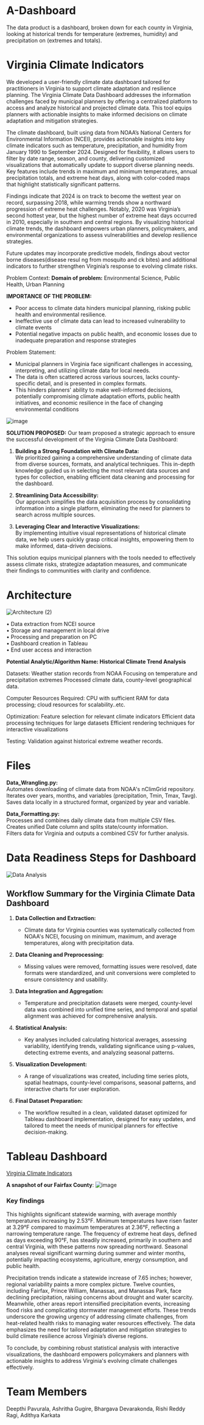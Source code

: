 # A-Dashboard
The data product is a dashboard, broken down for each  county in Virginia, looking at historical trends for temperature (extremes, humidity) and precipitation on (extremes and totals).

# Virginia Climate Indicators

We developed a user-friendly climate data dashboard tailored for practitioners in Virginia to support climate adaptation and resilience planning. The Virginia Climate Data Dashboard addresses the information challenges faced by municipal planners by offering a centralized platform to access and analyze historical and projected climate data. This tool equips planners with actionable insights to make informed decisions on climate adaptation and mitigation strategies.

The climate dashboard, built using data from NOAA’s National Centers for Environmental Information (NCEI), provides actionable insights into key climate indicators such as temperature, precipitation, and humidity from January 1990 to September 2024. Designed for flexibility, it allows users to filter by date range, season, and county, delivering customized visualizations that automatically update to support diverse planning needs. Key features include trends in maximum and minimum temperatures, annual precipitation totals, and extreme heat days, along with color-coded maps that highlight statistically significant patterns. 

Findings indicate that 2024 is on track to become the wettest year on record, surpassing 2018, while warming trends show a northward progression of extreme heat challenges. Notably, 2020 was Virginia’s second hottest year, but the highest number of extreme heat days occurred in 2010, especially in southern and central regions. By visualizing historical climate trends, the dashboard empowers urban planners, policymakers, and environmental organizations to assess vulnerabilities and develop resilience strategies. 

Future updates may incorporate predictive models, findings about vector borne diseases(disease resul ng from mosquito and ck bites) and additional indicators to further strengthen Virginia’s response to evolving climate risks.


Problem Context:
**Domain of problem:** Environmental Science, Public Health, Urban Planning

**IMPORTANCE OF THE PROBLEM:**
- Poor access to climate data hinders municipal planning, risking public health and environmental resilience.
- Ineffective use of climate data can lead to increased vulnerability to climate events
- Potential negative impacts on public health, and economic losses due to inadequate preparation and response strategies

Problem Statement: 
- Municipal planners in Virginia face significant challenges in accessing, interpreting, and utilizing climate data for local needs. 
- The data is often scattered across various sources, lacks county-specific detail, and is presented in complex formats. 
- This hinders planners' ability to make well-informed decisions, potentially compromising climate adaptation efforts, public health initiatives, and economic resilience in the face of changing environmental conditions

![image](https://github.com/user-attachments/assets/7e1fb013-7c5e-422d-a2be-4441b26cca27)  

  
**SOLUTION PROPOSED:**
Our team proposed a strategic approach to ensure the successful development of the Virginia Climate Data Dashboard:  

1. **Building a Strong Foundation with Climate Data:**  
   We prioritized gaining a comprehensive understanding of climate data from diverse sources, formats, and analytical techniques. This in-depth knowledge guided us in selecting the most relevant data sources and types for collection, enabling efficient data cleaning and processing for the dashboard.  

2. **Streamlining Data Accessibility:**  
   Our approach simplifies the data acquisition process by consolidating information into a single platform, eliminating the need for planners to search across multiple sources.  

3. **Leveraging Clear and Interactive Visualizations:**  
   By implementing intuitive visual representations of historical climate data, we help users quickly grasp critical insights, empowering them to make informed, data-driven decisions.  

This solution equips municipal planners with the tools needed to effectively assess climate risks, strategize adaptation measures, and communicate their findings to communities with clarity and confidence.

# Architecture
![Architecture (2)](https://github.com/user-attachments/assets/c8c4d77b-1a07-4d88-aa16-b5e489a67c32)  

• Data extraction from NCEI source    
• Storage and management in local drive   
• Processing and preparation on PC    
• Dashboard creation in Tableau     
• End user access and interaction    

**Potential Analytic/Algorithm Name: Historical Climate Trend Analysis**

Datasets: 
Weather station records from NOAA
Focusing on temperature and precipitation extremes
Processed climate data, county-level geographical data.

Computer Resources Required: CPU with sufficient RAM for data processing; cloud resources for scalability..etc.

Optimization: 
Feature selection for relevant climate indicators
Efficient data processing techniques for large datasets
Efficient rendering techniques for interactive visualizations

Testing: Validation against historical extreme weather records.

# Files 

**Data_Wrangling.py:**<br>
Automates downloading of climate data from NOAA's nClimGrid repository.<br>
Iterates over years, months, and variables (precipitation, Tmin, Tmax, Tavg).<br>
Saves data locally in a structured format, organized by year and variable.<br>

**Data_Formatting.py:**<br>
Processes and combines daily climate data from multiple CSV files.<br>
Creates unified Date column and splits state/county information.<br>
Filters data for Virginia and outputs a combined CSV for further analysis.<br>

# Data Readiness Steps for Dashboard
![Data Analysis](https://github.com/user-attachments/assets/7463ca17-ea87-4951-b307-e33de6db079c)

## Workflow Summary for the Virginia Climate Data Dashboard  

1. **Data Collection and Extraction:**  
   - Climate data for Virginia counties was systematically collected from NOAA's NCEI, focusing on minimum, maximum, and average temperatures, along with precipitation data.  

2. **Data Cleaning and Preprocessing:**  
   - Missing values were removed, formatting issues were resolved, date formats were standardized, and unit conversions were completed to ensure consistency and usability.  

3. **Data Integration and Aggregation:**  
   - Temperature and precipitation datasets were merged, county-level data was combined into unified time series, and temporal and spatial alignment was achieved for comprehensive analysis.  

4. **Statistical Analysis:**  
   - Key analyses included calculating historical averages, assessing variability, identifying trends, validating significance using p-values, detecting extreme events, and analyzing seasonal patterns.  

5. **Visualization Development:**  
   - A range of visualizations was created, including time series plots, spatial heatmaps, county-level comparisons, seasonal patterns, and interactive charts for user exploration.  

6. **Final Dataset Preparation:**  
   - The workflow resulted in a clean, validated dataset optimized for Tableau dashboard implementation, designed for easy updates, and tailored to meet the needs of municipal planners for effective decision-making.
  

# Tableau Dashboard
[Virginia Climate Indicators]([https://public.tableau.com/views/VirginiaClimateIndicators-2/VirginiaClimateIndicators?:language=en-US&:sid=&:display_count=n&:origin=viz_share_link])

**A snapshot of our Fairfax County**: 
![image](https://github.com/user-attachments/assets/65ee17ba-422f-4fc1-862e-7fd8ff118840)


### Key findings 

This highlights significant statewide warming, with average monthly temperatures increasing by 2.53°F. Minimum temperatures have risen faster at 3.29°F compared to maximum temperatures at 2.36°F, reflecting a narrowing temperature range. The frequency of extreme heat days, defined as days exceeding 90°F, has steadily increased, primarily in southern and central Virginia, with these patterns now spreading northward. Seasonal analyses reveal significant warming during summer and winter months, potentially impacting ecosystems, agriculture, energy consumption, and public health.  

Precipitation trends indicate a statewide increase of 7.65 inches; however, regional variability paints a more complex picture. Twelve counties, including Fairfax, Prince William, Manassas, and Manassas Park, face declining precipitation, raising concerns about drought and water scarcity. Meanwhile, other areas report intensified precipitation events, increasing flood risks and complicating stormwater management efforts. These trends underscore the growing urgency of addressing climate challenges, from heat-related health risks to managing water resources effectively. The data emphasizes the need for tailored adaptation and mitigation strategies to build climate resilience across Virginia’s diverse regions.

To conclude, by combining robust statistical analysis with interactive visualizations, the dashboard empowers policymakers and planners with actionable insights to address Virginia's evolving climate challenges effectively.

# Team Members
Deepthi Pavurala, Ashritha Gugire, Bhargava Devarakonda, Rishi Reddy Ragi, Adithya Karkata
